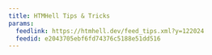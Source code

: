 ```yaml
---
title: HTMHell Tips & Tricks
params:
  feedlink: https://htmhell.dev/feed_tips.xml?y=122024
  feedid: e2043705ebf6fd74376c5188e51dd516
---
```

